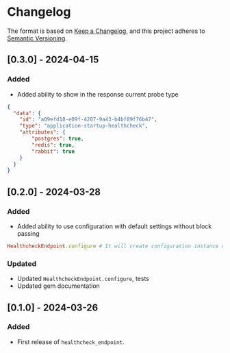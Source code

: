 # Changelog

The format is based on [Keep a Changelog](https://keepachangelog.com/en/1.0.0/), and this project adheres to [Semantic Versioning](https://semver.org/spec/v2.0.0.html).

## [0.3.0] - 2024-04-15

### Added

- Added ability to show in the response current probe type

```json
{
  "data": {
    "id": "a09efd18-e09f-4207-9a43-b4bf89f76b47",
    "type": "application-startup-healthcheck",
    "attributes": {
        "postgres": true,
        "redis": true,
        "rabbit": true
    }
  }
}
```

## [0.2.0] - 2024-03-28

### Added

- Added ability to use configuration with default settings without block passing

```ruby
HealthcheckEndpoint.configure # It will create configuration instance with default settings
```

### Updated

- Updated `HealthcheckEndpoint.configure`, tests
- Updated gem documentation

## [0.1.0] - 2024-03-26

### Added

- First release of `healthcheck_endpoint`.
